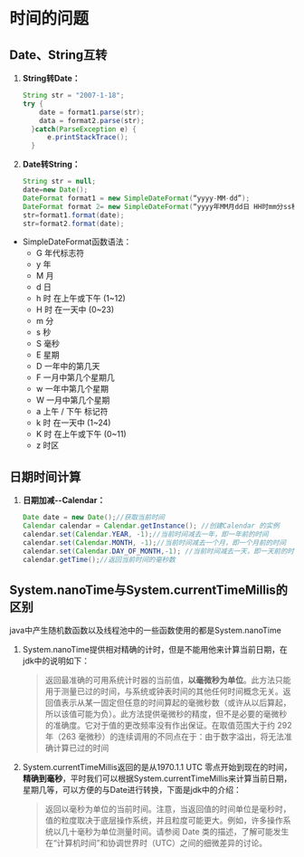 # 时间的问题

## Date、String互转

1. __String转Date：__

      ```java
      String str = "2007-1-18";
      try {
          date = format1.parse(str);
          data = format2.parse(str);
        }catch(ParseException e) {
            e.printStackTrace();
        }
    ```

2. __Date转String：__

    ```java
    String str = null;
    date=new Date();
    DateFormat format1 = new SimpleDateFormat(“yyyy-MM-dd”);
    DateFormat format 2= new SimpleDateFormat(“yyyy年MM月dd日 HH时mm分ss秒”);
    str=format1.format(date);
    str=format2.format(date);
    ```

* SimpleDateFormat函数语法：
  * G 年代标志符
  * y 年
  * M 月
  * d 日
  * h 时 在上午或下午 (1~12)
  * H 时 在一天中 (0~23)
  * m 分
  * s 秒
  * S 毫秒
  * E 星期
  * D 一年中的第几天
  * F 一月中第几个星期几
  * w 一年中第几个星期
  * W 一月中第几个星期
  * a 上午 / 下午 标记符
  * k 时 在一天中 (1~24)
  * K 时 在上午或下午 (0~11)
  * z 时区

## 日期时间计算

1. __日期加减--Calendar：__

    ```java
    Date date = new Date();//获取当前时间
    Calendar calendar = Calendar.getInstance(); //创建Calendar 的实例
    calendar.set(Calendar.YEAR, -1);//当前时间减去一年，即一年前的时间
    calendar.set(Calendar.MONTH, -1);//当前时间减去一个月，即一个月前的时间
    calendar.set(Calendar.DAY_OF_MONTH,-1); //当前时间减去一天，即一天前的时间
    calendar.getTime();//返回当前时间的毫秒数
    ```

## System.nanoTime与System.currentTimeMillis的区别

java中产生随机数函数以及线程池中的一些函数使用的都是System.nanoTime

1. System.nanoTime提供相对精确的计时，但是不能用他来计算当前日期，在jdk中的说明如下：
    > 返回最准确的可用系统计时器的当前值，__以毫微秒为单位__。此方法只能用于测量已过的时间，与系统或钟表时间的其他任何时间概念无关。返回值表示从某一固定但任意的时间算起的毫微秒数（或许从以后算起，所以该值可能为负）。此方法提供毫微秒的精度，但不是必要的毫微秒的准确度。它对于值的更改频率没有作出保证。在取值范围大于约 292 年（263 毫微秒）的连续调用的不同点在于：由于数字溢出，将无法准确计算已过的时间

2. System.currentTimeMillis返回的是从1970.1.1 UTC 零点开始到现在的时间，__精确到毫秒__，平时我们可以根据System.currentTimeMillis来计算当前日期，星期几等，可以方便的与Date进行转换，下面是jdk中的介绍：
    > 返回以毫秒为单位的当前时间。注意，当返回值的时间单位是毫秒时，值的粒度取决于底层操作系统，并且粒度可能更大。例如，许多操作系统以几十毫秒为单位测量时间。请参阅 Date 类的描述，了解可能发生在“计算机时间”和协调世界时（UTC）之间的细微差异的讨论。

